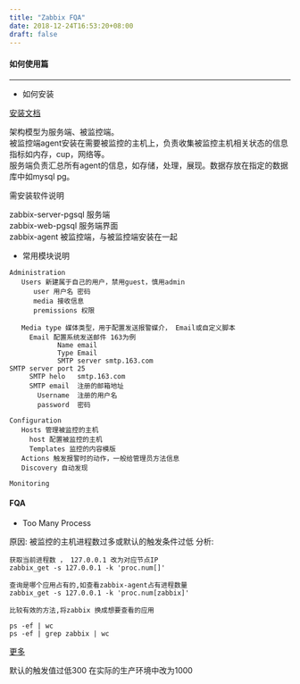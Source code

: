 ```yaml
---
title: "Zabbix FQA"
date: 2018-12-24T16:53:20+08:00
draft: false
---
```

#### 如何使用篇
---
- 如何安装  

[安装文档](https://www.zabbix.com/download?zabbix=4.0&os_distribution=centos&os_version=7&db=PostgreSQL)

架构模型为服务端、被监控端。   
被监控端agent安装在需要被监控的主机上，负责收集被监控主机相关状态的信息指标如内存，cup，网络等。  
服务端负责汇总所有agent的信息，如存储，处理，展现。数据存放在指定的数据库中如mysql pg。

需安装软件说明

zabbix-server-pgsql 服务端   
zabbix-web-pgsql    服务端界面  
zabbix-agent        被监控端，与被监控端安装在一起


- 常用模块说明

``` 
Administration
   Users 新建属于自己的用户，禁用guest，慎用admin
      user 用户名 密码
      media 接收信息
      premissions 权限

   Media type 媒体类型，用于配置发送报警媒介， Email或自定义脚本
     Email 配置系统发送邮件 163为例 
            Name email
            Type Email
            SMTP server smtp.163.com
SMTP server port 25
     SMTP helo   smtp.163.com
     SMTP email  注册的邮箱地址
       Username  注册的用户名
       password  密码

Configuration 
   Hosts 管理被监控的主机
     host 配置被监控的主机
     Templates 监控的内容模版
   Actions 触发报警时的动作，一般给管理员方法信息
   Discovery 自动发现

Monitoring

```  

#### FQA

- Too Many Process

原因: 被监控的主机进程数过多或默认的触发条件过低 
分析: 

```
获取当前进程数 ， 127.0.0.1 改为对应节点IP
zabbix_get -s 127.0.0.1 -k 'proc.num[]'  

查询是哪个应用占有的,如查看zabbix-agent占有进程数量
zabbix_get -s 127.0.0.1 -k 'proc.num[zabbix]'

比较有效的方法,将zabbix 换成想要查看的应用

ps -ef | wc
ps -ef | grep zabbix | wc  

```

[更多](https://www.zabbix.com/documentation/4.0/zh/manual/appendix/items/proc_mem_num_notes?s[]=proc&s[]=num)

默认的触发值过低300 在实际的生产环境中改为1000

